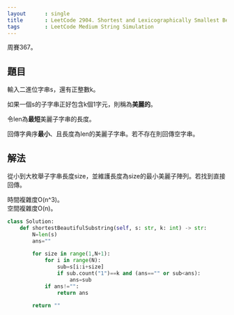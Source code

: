 ```yaml
---
layout      : single
title       : LeetCode 2904. Shortest and Lexicographically Smallest Beautiful String
tags        : LeetCode Medium String Simulation
---
```

周賽367。

## 題目

輸入二進位字串s，還有正整數k。  

如果一個s的子字串正好包含k個1字元，則稱為**美麗的**。  

令len為**最短**美麗子字串的長度。  

回傳字典序**最小**、且長度為len的美麗子字串。若不存在則回傳空字串。  

## 解法

從小到大枚舉子字串長度size，並維護長度為size的最小美麗子陣列。若找到直接回傳。  

時間複雜度O(n^3)。  
空間複雜度O(n)。  

```python
class Solution:
    def shortestBeautifulSubstring(self, s: str, k: int) -> str:
        N=len(s)
        ans=""
        
        for size in range(1,N+1):
            for i in range(N):
                sub=s[i:i+size]
                if sub.count("1")==k and (ans=="" or sub<ans):
                    ans=sub
            if ans!="":
                return ans
                    
        return ""
                    
```
